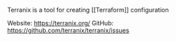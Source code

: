 Terranix is a tool for creating [[Terraform]] configuration 

Website: https://terranix.org/
GitHub: https://github.com/terranix/terranix/issues
